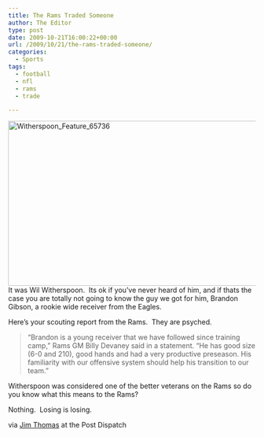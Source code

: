 ```yaml
---
title: The Rams Traded Someone
author: The Editor
type: post
date: 2009-10-21T16:00:22+00:00
url: /2009/10/21/the-rams-traded-someone/
categories:
  - Sports
tags:
  - football
  - nfl
  - rams
  - trade

---
```

[<img class="aligncenter size-full wp-image-2051" title="Witherspoon_Feature_65736" src="http://punchingkitty.com/wp-content/uploads/2009/10/Witherspoon_Feature_65736.jpg" alt="Witherspoon_Feature_65736" width="600" height="335" srcset="http://media.punchingkitty.com/wordpress/2009/10/Witherspoon_Feature_65736.jpg 600w, http://media.punchingkitty.com/wordpress/2009/10/Witherspoon_Feature_65736-300x167.jpg 300w" sizes="(max-width: 600px) 100vw, 600px" />][1]It was Wil Witherspoon.  Its ok if you&#8217;ve never heard of him, and if thats the case you are totally not going to know the guy we got for him, Brandon Gibson, a rookie wide receiver from the Eagles.

Here&#8217;s your scouting report from the Rams.  They are psyched.

> “Brandon is a young receiver that we have followed since training camp,” Rams GM Billy Devaney said in a statement. “He has good size (6-0 and 210), good hands and had a very productive preseason. His familiarity with our offensive system should help his transition to our team.”

Witherspoon was considered one of the better veterans on the Rams so do you know what this means to the Rams?

Nothing.  Losing is losing.

via [Jim Thomas][2] at the Post Dispatch

 [1]: http://punchingkitty.com/wp-content/uploads/2009/10/Witherspoon_Feature_65736.jpg
 [2]: http://www.stltoday.com/blogzone/around-the-horns/around-the-horns/2009/10/rams-trade-witherspoon-to-eagles-for-wr-gibson-and-draft-pick/